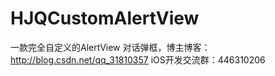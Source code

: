 # HJQCustomAlertView
一款完全自定义的AlertView  对话弹框，博主博客：http://blog.csdn.net/qq_31810357   iOS开发交流群：446310206
